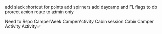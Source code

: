 add slack shortcut for points
add spinners
add daycamp and FL flags to db
protect action route to admin only

Need to Repo
CamperWeek
CamperActivity
Cabin session
Cabin
Camper Activity
Activity✅
